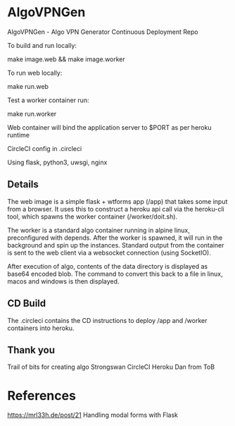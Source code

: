 # AlgoVPNGen
AlgoVPNGen - Algo VPN Generator
Continuous Deployment Repo

To build and run locally:

make image.web && make image.worker

To run web locally:

make run.web

Test a worker container run:

make run.worker


Web container will bind the application server to $PORT as per heroku runtime

CircleCI config in .circleci

Using flask, python3, uwsgi, nginx


## Details

The web image is a simple flask + wtforms app (/app) that takes some input from a browser.
It uses this to construct a heroku api call via the heroku-cli tool, which spawns the worker container (/worker/doit.sh).

The worker is a standard algo container running in alpine linux, preconfigured with depends.
After the worker is spawned, it will run in the background and spin up the instances.
Standard output from the container is sent to the web client via a websocket connection (using SocketIO).

After execution of algo, contents of the data directory is displayed as base64 encoded blob.
The command to convert this back to a file in linux, macos and windows is then displayed.


## CD Build

The .circleci contains the CD instructions to deploy /app and /worker containers into heroku.


## Thank you
Trail of bits for creating algo
Strongswan
CircleCI
Heroku
Dan from ToB

# References
https://mrl33h.de/post/21 Handling modal forms with Flask